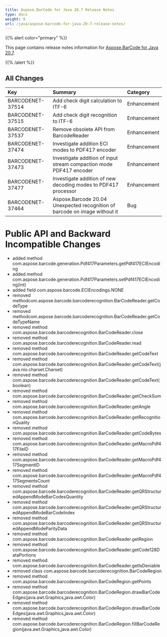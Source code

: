 ```yaml
---
title: Aspose.BarCode for Java 20.7 Release Notes
type: docs
weight: 9
url: /java/aspose-barcode-for-java-20-7-release-notes/
---
```


{{% alert color="primary" %}} 

This page contains release notes information for [Aspose.BarCode for Java 20.7](https://downloads.aspose.com/barcode/java/new-releases/aspose.barcode-for-java-20.7/).

{{% /alert %}} 
## **All Changes**

|**Key**|**Summary**|**Category**|
| :- | :- | :- |
|BARCODENET-37514|Add check digit calculation to ITF-6|Enhancement|
|BARCODENET-37515|Add check digit recognition to ITF-6|Enhancement|
|BARCODENET-37537|Remove obsolete API from BarcodeReader|Enhancement|
|BARCODENET-37474|Investigate addition ECI modes to PDF417 encoder|Enhancement|
|BARCODENET-37473|Investigate addition of input stream compaction mode PDF417 encoder|Enhancement|
|BARCODENET-37477|Investigate addition of new decoding modes to PDF417 processor|Enhancement|
|BARCODENET-37464|Aspose.Barcode 20.04 Unexpected recognition of barcode on image without it|Bug|

# **Public API and Backward Incompatible Changes**
- added method com.aspose.barcode.generation.Pdf417Parameters.getPdf417ECIEncoding
- added method com.aspose.barcode.generation.Pdf417Parameters.setPdf417ECIEncoding(int)
- added field com.aspose.barcode.ECIEncodings.NONE
- removed methodcom.aspose.barcode.barcoderecognition.BarCodeReader.getCodeType
- removed methodcom.aspose.barcode.barcoderecognition.BarCodeReader.getCodeTypeName
- removed method com.aspose.barcode.barcoderecognition.BarCodeReader.close
- removed method com.aspose.barcode.barcoderecognition.BarCodeReader.read
- removed method com.aspose.barcode.barcoderecognition.BarCodeReader.getCodeText
- removed method com.aspose.barcode.barcoderecognition.BarCodeReader.getCodeText(java.nio.charset.Charset)
- removed method com.aspose.barcode.barcoderecognition.BarCodeReader.getCodeText(boolean)
- removed method com.aspose.barcode.barcoderecognition.BarCodeReader.getCheckSum
- removed method com.aspose.barcode.barcoderecognition.BarCodeReader.getAngle
- removed method com.aspose.barcode.barcoderecognition.BarCodeReader.getRecognitionQuality
- removed method com.aspose.barcode.barcoderecognition.BarCodeReader.getCodeBytes
- removed method com.aspose.barcode.barcoderecognition.BarCodeReader.getMacroPdf417FileID
- removed method com.aspose.barcode.barcoderecognition.BarCodeReader.getMacroPdf417SegmentID
- removed method com.aspose.barcode.barcoderecognition.BarCodeReader.getMacroPdf417SegmentsCount
- removed method com.aspose.barcode.barcoderecognition.BarCodeReader.getQRStructuredAppendModeBarCodesQuantity
- removed method com.aspose.barcode.barcoderecognition.BarCodeReader.getQRStructuredAppendModeBarCodeIndex
- removed method com.aspose.barcode.barcoderecognition.BarCodeReader.getQRStructuredAppendModeParityData
- removed method com.aspose.barcode.barcoderecognition.BarCodeReader.getRegion
- removed method com.aspose.barcode.barcoderecognition.BarCodeReader.getCode128DataPortions
- removed method com.aspose.barcode.barcoderecognition.BarCodeReader.getIsDeniable
- removed class com.aspose.barcode.barcoderecognition.BarCodeRegion
- removed method com.aspose.barcode.barcoderecognition.BarCodeRegion.getPoints
- removed method com.aspose.barcode.barcoderecognition.BarCodeRegion.drawBarCodeEdges(java.awt.Graphics,java.awt.Color)
- removed method com.aspose.barcode.barcoderecognition.BarCodeRegion.drawBarCodeEdges(java.awt.Graphics,java.awt.Color)
- removed method com.aspose.barcode.barcoderecognition.BarCodeRegion.fillBarCodeRegion(java.awt.Graphics,java.awt.Color)